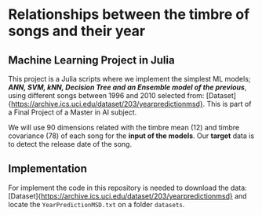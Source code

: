 # Relationships between the timbre of songs and their year
## Machine Learning Project in Julia

This project is a Julia scripts where we implement the simplest ML models; ***ANN, SVM, kNN, Decision Tree and an Ensemble model of the previous***,  using different songs between 1996 and 2010 selected from: 
[Dataset]{https://archive.ics.uci.edu/dataset/203/yearpredictionmsd}. This is part of a Final Project of a Master in AI subject. 

We will use 90 dimensions related with the timbre mean (12) and timbre covariance (78) of each song for the **input of the models**. Our **target** data is to detect the release date of the song.

## Implementation
For implement the code in this repository is needed to download the data: [Dataset]{https://archive.ics.uci.edu/dataset/203/yearpredictionmsd} and locate the `YearPredictionMSD.txt` on a folder `datasets`.
